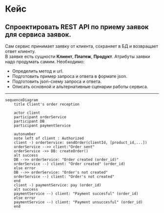 # Кейс
Cпроектировать REST API по приему заявок для сервиса заявок.
---
Сам сервис принимает заявку от клиента, сохраняет в БД и возвращает ответ клиенту.  
В заявке есть сущности **Клиент**, **Платеж**, **Продукт**. Атрибуты заявки надо продумать самим. Необходимо:
- Определить метод и url.
- Подготовить пример запроса и ответа в формате json.
- Подготовить json-схему запроса и ответа.
- Описать основной и альтернативные сценарии работы сервиса.
---
```mermaid
sequenceDiagram
    title Client's order reception
    
    actor client
    participant orderService
    participant DB
    participant paymentService

    autonumber
    note left of client : Authorized
    client -) orderService: sendOrder(clientId, [product_id,...])
    orderService -->> client:"Order sent"
    orderService ->> DB: createOrder()
    alt success
    DB -->> orderService: "Order created (order_id)"
    orderService --) client: "Order created" (order_id)
    else error
    DB -->> orderService: "Order's not created"
    orderService --) client: "Order's not created" 
    end
    client -) paymentService: pay (order_id)
    alt success 
    paymentService --) client: "Payment succesful" (order_id)
    else error
    paymentService --) client: "Payment unsuccesful" (order_id)
    end
    
```

